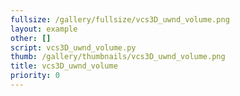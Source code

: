 ```yaml
---
fullsize: /gallery/fullsize/vcs3D_uwnd_volume.png
layout: example
other: []
script: vcs3D_uwnd_volume.py
thumb: /gallery/thumbnails/vcs3D_uwnd_volume.png
title: vcs3D_uwnd_volume
priority: 0
---
```

